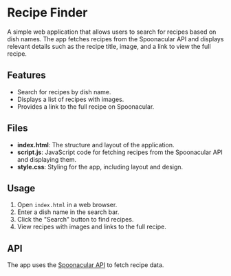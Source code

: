 # Recipe Finder

A simple web application that allows users to search for recipes based on dish names. The app fetches recipes from the Spoonacular API and displays relevant details such as the recipe title, image, and a link to view the full recipe.

## Features

- Search for recipes by dish name.
- Displays a list of recipes with images.
- Provides a link to the full recipe on Spoonacular.

## Files

- **index.html**: The structure and layout of the application.
- **script.js**: JavaScript code for fetching recipes from the Spoonacular API and displaying them.
- **style.css**: Styling for the app, including layout and design.

## Usage

1. Open `index.html` in a web browser.
2. Enter a dish name in the search bar.
3. Click the "Search" button to find recipes.
4. View recipes with images and links to the full recipe.

## API

The app uses the [Spoonacular API](https://spoonacular.com/food-api) to fetch recipe data.
